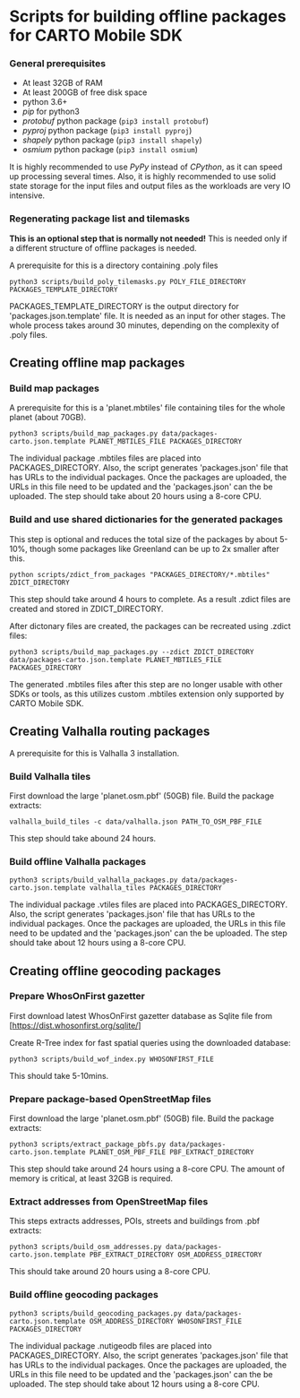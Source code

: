 # Scripts for building offline packages for CARTO Mobile SDK

### General prerequisites

* At least 32GB of RAM
* At least 200GB of free disk space
* python 3.6+
* *pip* for python3
* *protobuf* python package (`pip3 install protobuf`)
* *pyproj* python package (`pip3 install pyproj`)
* *shapely* python package (`pip3 install shapely`)
* *osmium* python package (`pip3 install osmium`)

It is highly recommended to use *PyPy* instead of *CPython*, as it can speed up processing several times.
Also, it is highly recommended to use solid state storage for the input files and output files as
the workloads are very IO intensive.

### Regenerating package list and tilemasks

**This is an optional step that is normally not needed!** This is needed only if a different structure of offline packages is needed.

A prerequisite for this is a directory containing .poly files

```
python3 scripts/build_poly_tilemasks.py POLY_FILE_DIRECTORY PACKAGES_TEMPLATE_DIRECTORY
```

PACKAGES_TEMPLATE_DIRECTORY is the output directory for 'packages.json.template' file. 
It is needed as an input for other stages.
The whole process takes around 30 minutes, depending on the complexity of .poly files.


## Creating offline map packages

### Build map packages

A prerequisite for this is a 'planet.mbtiles' file containing tiles for the whole planet (about 70GB).

```
python3 scripts/build_map_packages.py data/packages-carto.json.template PLANET_MBTILES_FILE PACKAGES_DIRECTORY
```

The individual package .mbtiles files are placed into PACKAGES_DIRECTORY. Also, the script
generates 'packages.json' file that has URLs to the individual packages. Once the packages are
uploaded, the URLs in this file need to be updated and the 'packages.json' can the be uploaded.
The step should take about 20 hours using a 8-core CPU.

### Build and use shared dictionaries for the generated packages

This step is optional and reduces the total size of the packages by about 5-10%, though some packages like Greenland can be up to 2x smaller after this.

```
python scripts/zdict_from_packages "PACKAGES_DIRECTORY/*.mbtiles" ZDICT_DIRECTORY
```

This step should take around 4 hours to complete. As a result .zdict files are created and stored in ZDICT_DIRECTORY.

After dictonary files are created, the packages can be recreated using .zdict files:

```
python3 scripts/build_map_packages.py --zdict ZDICT_DIRECTORY data/packages-carto.json.template PLANET_MBTILES_FILE PACKAGES_DIRECTORY
```

The generated .mbtiles files after this step are no longer usable with other SDKs or tools, as this utilizes custom .mbtiles extension only supported by CARTO Mobile SDK.


## Creating Valhalla routing packages

A prerequisite for this is Valhalla 3 installation.

### Build Valhalla tiles

First download the large 'planet.osm.pbf' (50GB) file. Build the package extracts:

```
valhalla_build_tiles -c data/valhalla.json PATH_TO_OSM_PBF_FILE
```

This step should take abound 24 hours.

### Build offline Valhalla packages

```
python3 scripts/build_valhalla_packages.py data/packages-carto.json.template valhalla_tiles PACKAGES_DIRECTORY
```

The individual package .vtiles files are placed into PACKAGES_DIRECTORY. Also, the script
generates 'packages.json' file that has URLs to the individual packages. Once the packages are
uploaded, the URLs in this file need to be updated and the 'packages.json' can the be uploaded.
The step should take about 12 hours using a 8-core CPU.


## Creating offline geocoding packages

### Prepare WhosOnFirst gazetter

First download latest WhosOnFirst gazetter database as Sqlite file from [https://dist.whosonfirst.org/sqlite/]

Create R-Tree index for fast spatial queries using the downloaded database:

```
python3 scripts/build_wof_index.py WHOSONFIRST_FILE
```

This should take 5-10mins.

### Prepare package-based OpenStreetMap files

First download the large 'planet.osm.pbf' (50GB) file. Build the package extracts:

```
python3 scripts/extract_package_pbfs.py data/packages-carto.json.template PLANET_OSM_PBF_FILE PBF_EXTRACT_DIRECTORY
```

This step should take around 24 hours using a 8-core CPU. The amount of memory is critical, at least 32GB is required.

### Extract addresses from OpenStreetMap files

This steps extracts addresses, POIs, streets and buildings from .pbf extracts:

```
python3 scripts/build_osm_addresses.py data/packages-carto.json.template PBF_EXTRACT_DIRECTORY OSM_ADDRESS_DIRECTORY
```

This should take around 20 hours using a 8-core CPU.

### Build offline geocoding packages

```
python3 scripts/build_geocoding_packages.py data/packages-carto.json.template OSM_ADDRESS_DIRECTORY WHOSONFIRST_FILE PACKAGES_DIRECTORY
```

The individual package .nutigeodb files are placed into PACKAGES_DIRECTORY. Also, the script
generates 'packages.json' file that has URLs to the individual packages. Once the packages are
uploaded, the URLs in this file need to be updated and the 'packages.json' can the be uploaded.
The step should take about 12 hours using a 8-core CPU.

